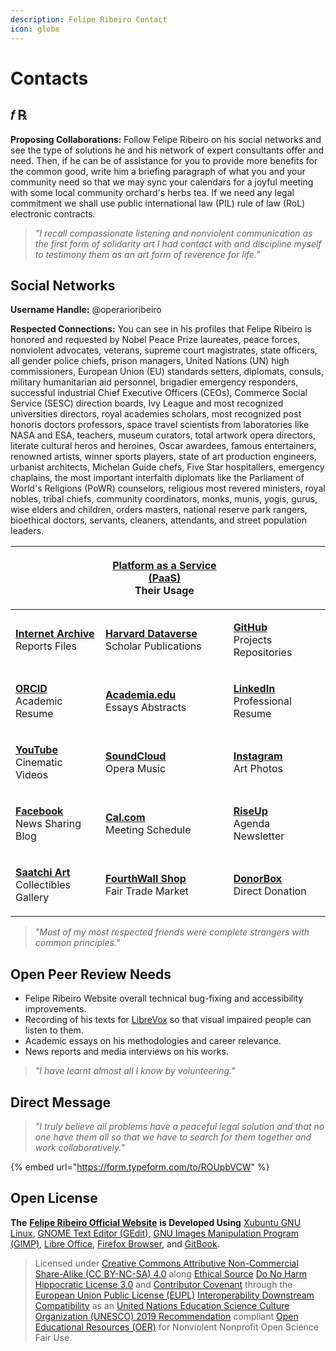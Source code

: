 ```yaml
---
description: Felipe Ribeiro Contact
icon: globe
---
```


# Contacts

## 𝑓 ℞

**Proposing Collaborations:** Follow Felipe Ribeiro on his social networks and see the type of solutions he and his network of expert consultants offer and need. Then, if he can be of assistance for you to provide more benefits for the common good, write him a briefing paragraph of what you and your community need so that we may sync your calendars for a joyful meeting with some local community orchard's herbs tea. If we need any legal commitment we shall use public international law (PIL) rule of law (RoL) electronic contracts.

> _"I recall compassionate listening and nonviolent communication as the first form of solidarity art I had contact with and discipline myself to testimony them as an art form of reverence for life."_

## Social Networks

**Username Handle:** @operarioribeiro

**Respected Connections:** You can see in his profiles that Felipe Ribeiro is honored and requested by Nobel Peace Prize laureates, peace forces, nonviolent advocates, veterans, supreme court magistrates, state officers, all gender police chiefs, prison managers, United Nations (UN) high commissioners, European Union (EU) standards setters, diplomats, consuls, military humanitarian aid personnel, brigadier emergency responders, successful industrial Chief Executive Officers (CEOs), Commerce Social Service (SESC) direction boards, Ivy League and most recognized universities directors, royal academies scholars, most recognized post honoris doctors professors, space travel scientists from laboratories like NASA and ESA, teachers, museum curators, total artwork opera directors, literate cultural heros and heroines, Oscar awardees, famous entertainers, renowned artists, winner sports players, state of art production engineers, urbanist architects, Michelan Guide chefs, Five Star hospitallers, emergency chaplains, the most important interfaith diplomats like the Parliament of World's Religions (PoWR) counselors, religious most revered ministers, royal nobles, tribal chiefs, community coordinators, monks, munis, yogis, gurus, wise elders and children, orders masters, national reserve park rangers, bioethical doctors, servants, cleaners, attendants, and street population leaders.

|                                                                                                                      | <p><a href="https://en.wikipedia.org/wiki/Platform_as_a_service"><strong>Platform as a Service (PaaS)</strong></a><br>Their Usage</p>    |                                                                                                                     |
| -------------------------------------------------------------------------------------------------------------------- | ---------------------------------------------------------------------------------------------------------------------------------------- | ------------------------------------------------------------------------------------------------------------------- |
| <p><a href="https://archive.org/details/@operarioribeiro"><strong>Internet Archive</strong></a><br>Reports Files</p> | <p><a href="https://dataverse.harvard.edu/dataverse/operarioribeiro/"><strong>Harvard Dataverse</strong></a><br>Scholar Publications</p> | <p><a href="https://github.com/operarioribeiro"><strong>GitHub</strong></a><br>Projects Repositories</p>            |
| <p><a href="https://orcid.org/0000-0003-1907-1880"><strong>ORCID</strong></a><br>Academic Resume</p>                 | <p><a href="https://united-nations.academia.edu/operarioribeiro"><strong>Academia.edu</strong></a><br>Essays Abstracts</p>               | <p><a href="https://linkedin.com/in/operarioribeiro"><strong>LinkedIn</strong></a><br>Professional Resume</p>       |
| <p><a href="https://www.youtube.com/@operarioribeiro"><strong>YouTube</strong></a><br>Cinematic Videos</p>           | <p><a href="https://soundcloud.com/operarioribeiro"><strong>SoundCloud</strong></a><br>Opera Music</p>                                   | <p><a href="https://instagram.com/operarioribeiro"><strong>Instagram</strong></a><br>Art Photos</p>                 |
| <p><a href="https://facebook.com/operarioribeiro"><strong>Facebook</strong></a><br>News Sharing Blog</p>             | <p><a href="https://cal.com/operarioribeiro"><strong>Cal.com</strong></a><br>Meeting Schedule</p>                                        | <p><a href="https://lists.riseup.net/www/info/operarioribeiro"><strong>RiseUp</strong></a><br>Agenda Newsletter</p> |
| <p><a href="https://www.saatchiart.com/operarioribeiro"><strong>Saatchi Art</strong></a><br>Collectibles Gallery</p> | <p><a href="https://operarioribeiro-shop.fourthwall.com/"><strong>FourthWall Shop</strong></a><br>Fair Trade Market</p>                  | <p><a href="https://donorbox.org/operarioribeiro"><strong>DonorBox</strong></a><br>Direct Donation</p>              |

> _"Most of my most respected friends were complete strangers with common principles."_

## Open Peer Review Needs

* Felipe Ribeiro Website overall technical bug-fixing and accessibility improvements.
* Recording of his texts for [LibreVox](https://librivox.org/pages/volunteer-for-librivox/) so that visual impaired people can listen to them.
* Academic essays on his methodologies and career relevance.
* News reports and media interviews on his works.

> _"I have learnt almost all I know by volunteering."_

## Direct Message

> _"I truly believe all problems have a peaceful legal solution and that no one have them all so that we have to search for them together and work collaboratively."_

{% embed url="https://form.typeform.com/to/ROUpbVCW" %}

## Open License

**The** [**Felipe Ribeiro Official Website**](https://operarioribeiro.gitbook.io/) **is Developed Using** [Xubuntu GNU Linux](https://xubuntu.org/), [GNOME Text Editor (GEdit)](https://gedit-text-editor.org/), [GNU Images Manipulation Program (GIMP)](https://gimp.org/), [Libre Office](https://libreoffice.org/), [Firefox Browser](https://mozilla.org/firefox), and [GitBook](https://gitbook.com/).

> Licensed under [Creative Commons Attributive Non-Commercial Share-Alike (CC BY-NC-SA) 4.](https://creativecommons.org/licenses/by-nc-sa/4.0)[0](https://creativecommons.org/licenses/by-nc-sa/4.0) along [Ethical Source](https://ethicalsource.dev/) [Do No Harm Hippocratic](https://firstdonoharm.dev/)[ License 3.0](https://firstdonoharm.dev/) and [Contributor Covenant](https://contributor-covenant.org/) through the [European Union Public License (EUPL)](https://commission.europa.eu/about/departments-and-executive-agencies/digital-services/open-source-strategy-history/european-union-public-licence_en) [Interoperability Downstream Compatibility](https://interoperable-europe.ec.europa.eu/collection/eupl/how-use-eupl) as an [United Nations Education Science Culture Organization (UNESCO) 2019 Recommendation](https://unesdoc.unesco.org/ark:/48223/pf0000383205?posInSet=11\&queryId=c113a623-2bd5-45ce-a4aa-ea2389aa5e95) compliant [Open Educational Resources (OER)](https://www.unesco.org/en/open-educational-resources) for Nonviolent Nonprofit Open Science Fair Use.
